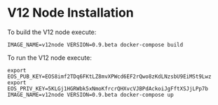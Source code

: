 # V12 Node Installation

To build the V12 node execute:

```shell script
IMAGE_NAME=v12node VERSION=0.9.beta docker-compose build
```

To run the V12 node execute:

```shell script
export EOS_PUB_KEY=EOS8imf2TDq6FKtLZ8mvXPWcd6EF2rQwo8zKdLNzsbU9EiMSt9Lwz
export EOS_PRIV_KEY=5KLGj1HGRWbk5xNmoKfrcrQHXvcVJBPdAckoiJgFftXSJjLPp7b
IMAGE_NAME=v12node VERSION=0.9.beta docker-compose up
```




